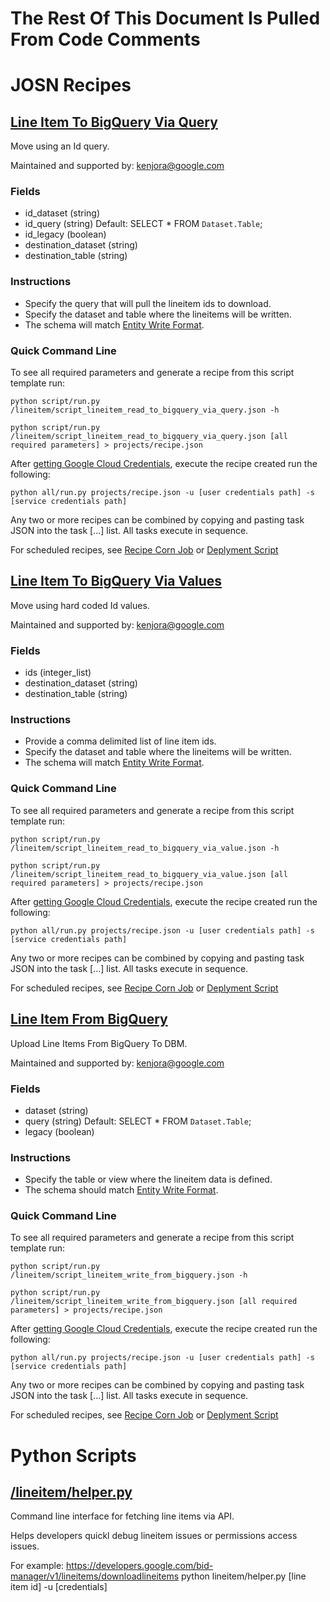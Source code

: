 # The Rest Of This Document Is Pulled From Code Comments


# JOSN Recipes

## [Line Item To BigQuery Via Query](/lineitem/script_lineitem_read_to_bigquery_via_query.json)

Move using an Id query.

Maintained and supported by: kenjora@google.com

### Fields

- id_dataset (string) 
- id_query (string) Default: SELECT \* FROM `Dataset.Table`;
- id_legacy (boolean) 
- destination_dataset (string) 
- destination_table (string)

### Instructions

- Specify the query that will pull the lineitem ids to download.
- Specify the dataset and table where the lineitems will be written.
- The schema will match <a href='https://developers.google.com/bid-manager/guides/entity-write/format' target='_blank'>Entity Write Format</a>.

### Quick Command Line

To see all required parameters and generate a recipe from this script template run:

`python script/run.py /lineitem/script_lineitem_read_to_bigquery_via_query.json -h`

`python script/run.py /lineitem/script_lineitem_read_to_bigquery_via_query.json [all required parameters] > projects/recipe.json`

After [getting Google Cloud Credentials](/auth/README.md), execute the recipe created run the following:

`python all/run.py projects/recipe.json -u [user credentials path] -s [service credentials path]`

Any two or more recipes can be combined by copying and pasting task JSON into the task [...] list.  All tasks execute in sequence.

For scheduled recipes, see [Recipe Corn Job](/cron/README.md) or [Deplyment Script](/deploy/README.md)

## [Line Item To BigQuery Via Values](/lineitem/script_lineitem_read_to_bigquery_via_value.json)

Move using hard coded Id values.

Maintained and supported by: kenjora@google.com

### Fields

- ids (integer_list) 
- destination_dataset (string) 
- destination_table (string)

### Instructions

- Provide a comma delimited list of line item ids.
- Specify the dataset and table where the lineitems will be written.
- The schema will match <a href='https://developers.google.com/bid-manager/guides/entity-write/format' target='_blank'>Entity Write Format</a>.

### Quick Command Line

To see all required parameters and generate a recipe from this script template run:

`python script/run.py /lineitem/script_lineitem_read_to_bigquery_via_value.json -h`

`python script/run.py /lineitem/script_lineitem_read_to_bigquery_via_value.json [all required parameters] > projects/recipe.json`

After [getting Google Cloud Credentials](/auth/README.md), execute the recipe created run the following:

`python all/run.py projects/recipe.json -u [user credentials path] -s [service credentials path]`

Any two or more recipes can be combined by copying and pasting task JSON into the task [...] list.  All tasks execute in sequence.

For scheduled recipes, see [Recipe Corn Job](/cron/README.md) or [Deplyment Script](/deploy/README.md)

## [Line Item From BigQuery](/lineitem/script_lineitem_write_from_bigquery.json)

Upload Line Items From BigQuery To DBM.

Maintained and supported by: kenjora@google.com

### Fields

- dataset (string) 
- query (string) Default: SELECT \* FROM `Dataset.Table`;
- legacy (boolean)

### Instructions

- Specify the table or view where the lineitem data is defined.
- The schema should match <a href='https://developers.google.com/bid-manager/guides/entity-write/format' target='_blank'>Entity Write Format</a>.

### Quick Command Line

To see all required parameters and generate a recipe from this script template run:

`python script/run.py /lineitem/script_lineitem_write_from_bigquery.json -h`

`python script/run.py /lineitem/script_lineitem_write_from_bigquery.json [all required parameters] > projects/recipe.json`

After [getting Google Cloud Credentials](/auth/README.md), execute the recipe created run the following:

`python all/run.py projects/recipe.json -u [user credentials path] -s [service credentials path]`

Any two or more recipes can be combined by copying and pasting task JSON into the task [...] list.  All tasks execute in sequence.

For scheduled recipes, see [Recipe Corn Job](/cron/README.md) or [Deplyment Script](/deploy/README.md)

# Python Scripts


## [/lineitem/helper.py](/lineitem/helper.py)

Command line interface for fetching line items via API.

Helps developers quickl debug lineitem issues or permissions access issues.

For example: https://developers.google.com/bid-manager/v1/lineitems/downloadlineitems
python lineitem/helper.py [line item id] -u [credentials]

